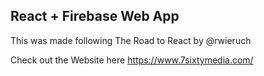 ## React + Firebase Web App

This was made following The Road to React by @rwieruch

Check out the Website here https://www.7sixtymedia.com/
